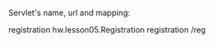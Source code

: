 Servlet's name, url and mapping:

<servlet>
	<servlet-name>registration</servlet-name>
	<servlet-class>hw.lesson05.Registration</servlet-class>
</servlet>
<servlet-mapping>
	<servlet-name>registration</servlet-name>
	<url-pattern>/reg</url-pattern>
</servlet-mapping>
